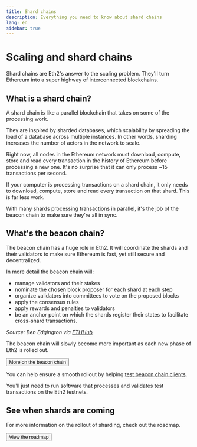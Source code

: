```yaml
---
title: Shard chains
description: Everything you need to know about shard chains
lang: en
sidebar: true
---
```


# Scaling and shard chains

<Subtitle>Shard chains are Eth2's answer to the scaling problem. They'll turn Ethereum into a super highway of interconnected blockchains. </Subtitle>

## What is a shard chain?

A shard chain is like a parallel blockchain that takes on some of the processing work.

They are inspired by sharded databases, which scalability by spreading the load of a database across multiple instances. In other words, sharding increases the number of actors in the network to scale.

Right now, all nodes in the Ethereum network must download, compute, store and read every transaction in the history of Ethereum before processing a new one. It's no surprise that it can only process ~15 transactions per second.

If your computer is processing transactions on a shard chain, it only needs to download, compute, store and read every transaction on that shard. This is far less work.

With many shards processing transactions in parallel, it's the job of the beacon chain to make sure they're all in sync.

## What's the beacon chain?

The beacon chain has a huge role in Eth2. It will coordinate the shards and their validators to make sure Ethereum is fast, yet still secure and decentralized.

In more detail the beacon chain will:

- manage validators and their stakes
- nominate the chosen block proposer for each shard at each step
- organize validators into committees to vote on the proposed blocks
- apply the consensus rules
- apply rewards and penalties to validators
- be an anchor point on which the shards register their states to facilitate cross-shard transactions.

_Source: Ben Edgington via [ETHHub](https://docs.ethhub.io/ethereum-roadmap/ethereum-2.0/eth-2.0-phases/)_

The beacon chain will slowly become more important as each new phase of Eth2 is rolled out.

<Button to="/eth2/the-beacon-chain/">More on the beacon chain</Button>

You can help ensure a smooth rollout by helping [test beacon chain clients](/en/eth2/get-involved#go-bug-hunting/).

You'll just need to run software that processes and validates test transactions on the Eth2 testnets.

## See when shards are coming

For more information on the rollout of sharding, check out the roadmap.

<Button to="/eth2/roadmap/">View the roadmap</Button>
